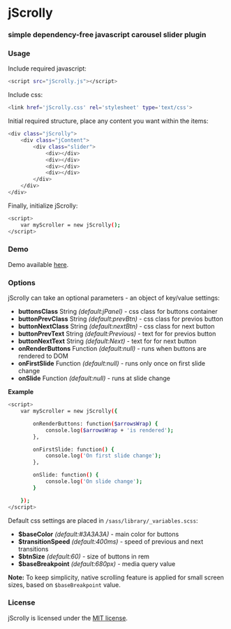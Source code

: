 # jScrolly #
### simple dependency-free javascript carousel slider plugin


### Usage ###

Include required javascript:
```sh
<script src="jScrolly.js"></script>
```

Include css:
```sh
<link href='jScrolly.css' rel='stylesheet' type='text/css'>
```

Initial required structure, place any content you want within the items:
```sh
<div class="jScrolly">
    <div class="jContent">
        <div class="slider">
        	<div></div>
        	<div></div>
        	<div></div>
        	<div></div>
        </div>
    </div>
</div>
```
Finally, initialize jScrolly:
```sh
<script>
    var myScroller = new jScrolly();
</script>
```

### Demo ###

Demo available [here](#).

### Options ###

jScrolly can take an optional parameters - an object of key/value settings:

- **buttonsClass** String *(default:jPanel)* - css class for buttons container
- **buttonPrevClass** String *(default:prevBtn)* - css class for previos button
- **buttonNextClass** String *(default:nextBtn)* - css class for next button
- **buttonPrevText** String *(default:Previous)* - text for for previos button
- **buttonNextText** String *(default:Next)* - text for for next button
- **onRenderButtons** Function *(default:null)* - runs when buttons are rendered to DOM
- **onFirstSlide** Function *(default:null)* - runs only once on first slide change
- **onSlide** Function *(default:null)* - runs at slide change

**Example**
```sh
<script>
    var myScroller = new jScrolly({

        onRenderButtons: function($arrowsWrap) {
            console.log($arrowsWrap + 'is rendered');
        },

        onFirstSlide: function() {
            console.log('On first slide change');
        },

        onSlide: function() {
            console.log('On slide change');
        }

    });
</script>
```

Default css settings are placed in `/sass/library/_variables.scss`:

- **$baseColor** *(default:#3A3A3A)* - main color for buttons
- **$transitionSpeed** *(default:400ms)* - speed of previous and next transitions
- **$btnSize** *(default:60)* - size of buttons in rem
- **$baseBreakpoint** *(default:680px)* - media query value

**Note:**
To keep simplicity, native scrolling feature is applied for small screen sizes, based on `$baseBreakpoint` value.


### License  ###

jScrolly is licensed under the [MIT license](http://opensource.org/licenses/MIT).
